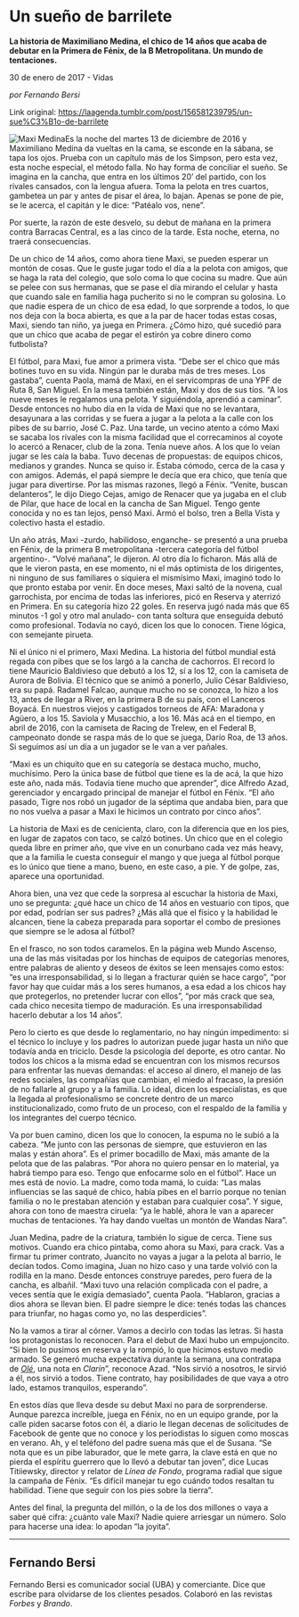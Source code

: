 # Un sueño de barrilete

**La historia de Maximiliano Medina, el chico de 14 años que acaba de debutar en la Primera de Fénix, de la B Metropolitana. Un mundo de tentaciones.**

30 de enero de 2017 - Vidas

_por Fernando Bersi_

Link original: https://laagenda.tumblr.com/post/156581239795/un-sue%C3%B1o-de-barrilete

![Maxi Medina](https://64.media.tumblr.com/46ec934b35a79fa862b30df3eef5f155/tumblr_inline_pjzogcz5MS1t6q87u_500.png)Es
la noche del martes 13 de diciembre de 2016 y Maximiliano Medina da
vueltas en la cama, se esconde en la sábana, se tapa los ojos.
Prueba con un capítulo más de los Simpson, pero esta vez, esta
noche especial, el método falla. No hay forma de conciliar el sueño.
Se imagina en la cancha, que entra en los últimos 20’ del partido,
con los rivales cansados, con la lengua afuera. Toma la pelota en
tres cuartos, gambetea un par y antes de pisar el área, lo bajan.
Apenas se pone de pie, se le acerca, el capitán y le dice: “Patéalo
vos, nene”. 


Por suerte, la razón de
este desvelo, su debut de mañana en la primera contra Barracas
Central, es a las cinco de la tarde. Esta noche, eterna, no traerá
consecuencias. 


De un chico de 14 años,
como ahora tiene Maxi, se pueden esperar un montón de cosas. Que le
guste jugar todo el día a la pelota con amigos, que se haga la rata
del colegio, que solo coma lo que cocina su madre. Que aún se pelee
con sus hermanas, que se pase el día mirando el celular y hasta que
cuando sale en familia haga pucherito si no le compran su golosina.
Lo que nadie espera de un chico de esa edad, lo que sorprende a
todos, lo que nos deja con la boca abierta, es que a la par de hacer
todas estas cosas, Maxi, siendo tan niño, ya juega en Primera. ¿Cómo
hizo, qué sucedió para que un chico que acaba de pegar el estirón
ya cobre dinero como futbolista?

El fútbol, para Maxi,
fue amor a primera vista. “Debe ser el chico que más botines tuvo
en su vida. Ningún par le duraba más de tres meses. Los gastaba”,
cuenta Paola, mamá de Maxi, en el servicompras de una YPF de Ruta 8,
San Miguel. En la mesa también están, Maxi y dos de sus tíos. “A
los nueve meses le regalamos una pelota. Y siguiéndola, aprendió a
caminar”. Desde entonces no hubo día en la vida de Maxi que no se
levantara, desayunara a las corridas y se fuera a jugar a la pelota a
la calle con los pibes de su barrio, José C. Paz. Una tarde, un
vecino atento a cómo Maxi se sacaba los rivales con la misma
facilidad que el correcaminos al coyote lo acercó a Renacer, club de
la zona. Tenía nueve años. A los que lo veían jugar se les caía
la baba. Tuvo decenas de propuestas: de equipos chicos, medianos y
grandes. Nunca se quiso ir. Estaba cómodo, cerca de la casa y con
amigos. Además, el papá siempre le decía que era chico, que tenía
que jugar para divertirse. Por las mismas razones, llegó a Fénix.
“Venite, buscan delanteros”, le dijo Diego Cejas, amigo de
Renacer que ya jugaba en el club de Pilar, que hace de local en la
cancha de San Miguel. Tengo gente conocida y no es tan lejos, pensó
Maxi. Armó el bolso, tren a Bella Vista y colectivo hasta el
estadio. 


Un año atrás, Maxi
-zurdo, habilidoso, enganche- se presentó a una prueba en Fénix, de
la primera B metropolitana -tercera categoría del fútbol
argentino-. “Volvé mañana”, le dijeron. Al otro día lo
ficharon. Más allá de que le vieron pasta, en ese momento, ni el
más optimista de los dirigentes, ni ninguno de sus familiares o
siquiera el mismísimo Maxi, imaginó todo lo que pronto estaba por
venir. En doce meses, Maxi saltó de la novena, cual garrochista, por
encima de todas las inferiores, picó en Reserva y aterrizó en
Primera. En su categoría hizo 22 goles. En reserva jugó nada más
que 65 minutos -1 gol y otro mal anulado- con tanta soltura que
enseguida debutó como profesional. Todavía no cayó, dicen los que
lo conocen. Tiene lógica, con semejante pirueta.

Ni el único ni el
primero, Maxi Medina. La historia del fútbol mundial está regada
con pibes que se los largó a la cancha de cachorros. El record lo
tiene Mauricio Baldivieso que debutó a los 12, sí a los 12, con la
camiseta de Aurora de Bolivia. El técnico que se animó a ponerlo,
Julio César Baldivieso, era su papá. Radamel Falcao, aunque mucho
no se conozca, lo hizo a los 13, antes de llegar a River, en la
primera B de su país, con el Lanceros Boyacá. En nuestros viejos y
castigados torneos de AFA: Maradona y Agüero, a los 15. Saviola y
Musacchio, a los 16. Más acá en el tiempo, en abril de 2016, con la
camiseta de Racing de Trelew, en el Federal B, campeonato donde se
raspa más de lo que se juega, Darío Roa, de 13 años. Si seguimos
así un día a un jugador se le van a ver pañales. 


“Maxi es un chiquito
que en su categoría se destaca mucho, mucho, muchísimo. Pero la
única base de fútbol que tiene es la de acá, la que hizo este año,
nada más. Todavía tiene mucho que aprender”, dice Alfredo Azad,
gerenciador y encargado principal de manejar el fútbol en Fénix.
“El año pasado, Tigre nos robó un jugador de la séptima que
andaba bien, para que no nos vuelva a pasar a Maxi le hicimos un
contrato por cinco años”. 


La historia de Maxi es de
cenicienta, claro, con la diferencia que en los pies, en lugar de
zapatos con taco, se calzó botines. Un chico que en el colegio queda
libre en primer año, que vive en un conurbano cada vez más heavy,
que a la familia le cuesta conseguir el mango y que juega al fútbol
porque es lo único que tiene a mano, bueno, en este caso, a pie. Y
de golpe, zas, aparece una oportunidad. 


Ahora bien, una vez que
cede la sorpresa al escuchar la historia de Maxi, uno se pregunta:
¿qué hace un chico de 14 años en vestuario con tipos, que por
edad, podrían ser sus padres? ¿Más allá que el físico y la
habilidad le alcancen, tiene la cabeza preparada para soportar el
combo de presiones que siempre se le adosa al fútbol? 





En el frasco, no son
todos caramelos. En la página web Mundo Ascenso, una de las más
visitadas por los hinchas de equipos de categorías menores, entre
palabras de aliento y deseos de éxitos se leen mensajes como estos:
“es una irresponsabilidad, si lo llegan a fracturar quién se hace
cargo”, “por favor hay que cuidar más a los seres humanos, a esa
edad a los chicos hay que protegerlos, no pretender lucrar con
ellos”, “por más crack que sea, cada chico necesita tiempo de
maduración. Es una irresponsabilidad hacerlo debutar a los 14 años”.






Pero lo cierto es que desde lo reglamentario,
no hay ningún impedimento: si el técnico lo incluye y los padres lo
autorizan puede jugar hasta un niño que todavía anda en triciclo.
Desde la psicología del deporte, es otro cantar. No todos los chicos
a la misma edad se encuentran con los mismos recursos para enfrentar
las nuevas demandas: el acceso al dinero, el manejo de las redes
sociales, las compañías que cambian, el miedo al fracaso, la
presión de no fallarle al grupo y a la familia. Lo ideal, dicen los
especialistas, es que la llegada al profesionalismo se concrete
dentro de un marco institucionalizado, como fruto de un proceso, con
el respaldo de la familia y los integrantes del cuerpo técnico. 


Va por buen camino, dicen
los que lo conocen, la espuma no le subió a la cabeza. “Me junto
con las personas de siempre, que estuvieron en las malas y están
ahora”. Es el primer bocadillo de Maxi, más amante de la pelota
que de las palabras. “Por ahora no quiero pensar en lo material, ya
habrá tiempo para eso. Tengo que enfocarme solo en el fútbol”.
Hace un mes está de novio. La madre, como toda mamá, lo cuida: “Las
malas influencias se las saqué de chico, había pibes en el barrio
porque no tenían familia o no le prestaban atención y estaban para
cualquier cosa”. Y sigue, ahora con tono de maestra ciruela: “ya
le hablé, ahora le van a aparecer muchas de tentaciones. Ya hay
dando vueltas un montón de Wandas Nara”.

Juan Medina, padre de la
criatura, también lo sigue de cerca. Tiene sus motivos. Cuando era
chico pintaba, como ahora su Maxi, para crack. Vas a firmar tu primer
contrato, Juancito no vayas a jugar a la pelota al barrio, le decían
todos. Como imagina, Juan no hizo caso y una tarde volvió con la
rodilla en la mano. Desde entonces construye paredes, pero fuera de
la cancha, es albañil. “Maxi tuvo una relación complicada con el
padre, a veces sentía que le exigía demasiado”, cuenta Paola.
“Hablaron, gracias a dios ahora se llevan bien. El padre siempre le
dice: tenés todas las chances para triunfar, no hagas como yo, no
las desperdicies”. 


No la vamos a tirar al
córner. Vamos a decirlo con todas las letras. Si hasta los
protagonistas lo reconocen. Para el debut de Maxi hubo un
empujoncito. “Si bien lo pusimos en reserva y la rompió, lo que
hicimos estuvo medio armado. Se generó mucha expectativa durante la
semana, una contratapa de *[Olé](http://www.ole.com.ar/futbol-ascenso/plata-pagar-entrada_0_1702629848.html)*, una nota en *Clarín*”,
reconoce Azad. “Nos sirvió a nosotros, le sirvió a él, nos
sirvió a todos. Tiene contrato, hay posibilidades de que vaya a otro
lado, estamos tranquilos, esperando”.

En estos días que lleva
desde su debut Maxi no para de sorprenderse. Aunque parezca
increíble, juega en Fénix, no en un equipo grande, por la calle
piden sacarse fotos con él, a diario le llegan decenas de
solicitudes de Facebook de gente que no conoce y los periodistas lo
siguen como moscas en verano. Ah, y el teléfono del padre suena más
que el de Susana. “Se nota que es un pibe laburador, que le mete
garra, la clave está en que no pierda el espíritu guerrero que lo
llevó a debutar tan joven”, dice Lucas Titiiewsky, director y
relator de *Línea de Fondo*, programa radial que sigue la
campaña de Fénix. “Es difícil manejar tu ego cuándo todos
resaltan tu habilidad. Tiene que seguir con los pies sobre la
tierra”. 


Antes del final, la
pregunta del millón, o la de los dos millones o vaya a saber qué
cifra: ¿cuánto vale Maxi? Nadie quiere arriesgar un número. Solo
para hacerse una idea: lo apodan “la joyita”.



---

 Fernando Bersi
---------------

 Fernando Bersi es comunicador social (UBA) y comerciante. Dice que escribe para olvidarse de los clientes pesados. Colaboró en las revistas *Forbes* y *Brando*. 

